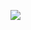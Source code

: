 <img src="https://github-readme-stats.vercel.app/api?username=vivolscute&&show_icons=true&title_color=ffffff&icon_color=bb2acf&text_color=daf7dc&bg_color=151515"><img>
